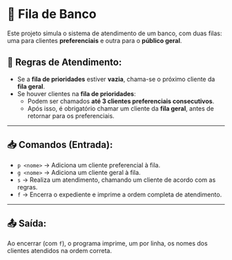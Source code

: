 # 📑 Fila de Banco 

Este projeto simula o sistema de atendimento de um banco, com duas filas: uma para clientes **preferenciais** e outra para o **público geral**.

## 📌 Regras de Atendimento:
- Se a **fila de prioridades** estiver **vazia**, chama-se o próximo cliente da **fila geral**.
- Se houver clientes na **fila de prioridades**:
  - Podem ser chamados **até 3 clientes preferenciais consecutivos**.
  - Após isso, é obrigatório chamar um cliente da **fila geral**, antes de retornar para os preferenciais.

---

## 📥 Comandos (Entrada):

- `p <nome>` → Adiciona um cliente preferencial à fila.
- `g <nome>` → Adiciona um cliente geral à fila.
- `s` → Realiza um atendimento, chamando um cliente de acordo com as regras.
- `f` → Encerra o expediente e imprime a ordem completa de atendimento.

---

## 📤 Saída:
Ao encerrar (com `f`), o programa imprime, um por linha, os nomes dos clientes atendidos na ordem correta.
